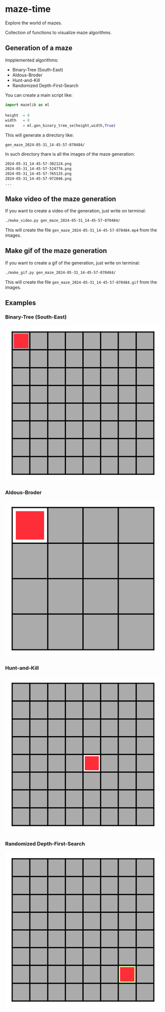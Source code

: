 # maze-time
Explore the world of mazes.

Collection of functions to visualize maze algorithms.

## Generation of a maze

Impplemented algorithms:
    
- Binary-Tree (South-East)
- Aldous-Broder
- Hunt-and-Kill
- Randomized Depth-First-Search


You can create a main script like:

```python
import mazelib as ml

height  = 8
width   = 8
maze    = ml.gen_binary_tree_se(height,width,True)
```

This will generate a directory like:

    gen_maze_2024-05-31_14-45-57-070484/

In such directory thare is all the images of the maze generation:

    2024-05-31_14-45-57-302124.png
    2024-05-31_14-45-57-524776.png
    2024-05-31_14-45-57-765135.png
    2024-05-31_14-45-57-972846.png
    ...

## Make video of the maze generation

If you want to create a video of the generation, just write on terminal:

```bash
./make_video.py gen_maze_2024-05-31_14-45-57-070484/
```

This will create the file `gen_maze_2024-05-31_14-45-57-070484.mp4` from the images.

## Make gif of the maze generation

If you want to create a gif of the generation, just write on terminal:

```bash
./make_gif.py gen_maze_2024-05-31_14-45-57-070484/
```

This will create the file `gen_maze_2024-05-31_14-45-57-070484.gif` from the images.

## Examples

### Binary-Tree (South-East)

![gen_maze_2024-05-31_14-45-57-070484.gif](gen_maze_2024-05-31_14-45-57-070484.gif)

### Aldous-Broder

![gen_maze_2024-06-03_11-29-56-927654.gif](gen_maze_2024-06-03_11-29-56-927654.gif)
 
### Hunt-and-Kill

![gen_maze_2024-06-03_12-48-02-762343.gif](gen_maze_2024-06-03_12-48-02-762343.gif)

### Randomized Depth-First-Search

![gen_maze_2024-06-03_17-02-52-149970.gif](gen_maze_2024-06-03_17-02-52-149970.gif)
